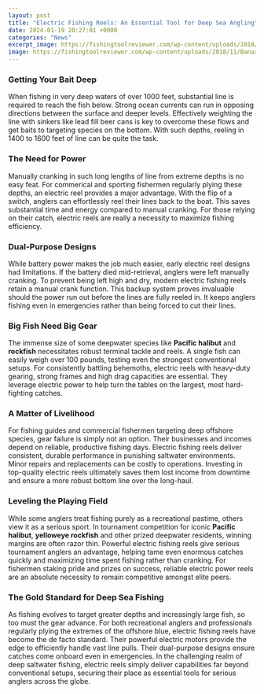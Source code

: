 ```yaml
---
layout: post
title: "Electric Fishing Reels: An Essential Tool for Deep Sea Angling"
date: 2024-01-19 20:27:01 +0000
categories: "News"
excerpt_image: https://fishingtoolreviewer.com/wp-content/uploads/2018/11/Banax-Kaigen-Electric-Reel.jpg
image: https://fishingtoolreviewer.com/wp-content/uploads/2018/11/Banax-Kaigen-Electric-Reel.jpg
---
```


### Getting Your Bait Deep
When fishing in very deep waters of over 1000 feet, substantial line is required to reach the fish below. Strong ocean currents can run in opposing directions between the surface and deeper levels. Effectively weighting the line with sinkers like lead fill beer cans is key to overcome these flows and get baits to targeting species on the bottom. With such depths, reeling in 1400 to 1600 feet of line can be quite the task.
### The Need for Power 
Manually cranking in such long lengths of line from extreme depths is no easy feat. For commerical and sporting fishermen regularly plying these depths, an electric reel provides a major advantage. With the flip of a switch, anglers can effortlessly reel their lines back to the boat. This saves substantial time and energy compared to manual cranking. For those relying on their catch, electric reels are really a necessity to maximize fishing efficiency. 
### Dual-Purpose Designs
While battery power makes the job much easier, early electric reel designs had limitations. If the battery died mid-retrieval, anglers were left manually cranking. To prevent being left high and dry, modern electric fishing reels retain a manual crank function. This backup system proves invaluable should the power run out before the lines are fully reeled in. It keeps anglers fishing even in emergencies rather than being forced to cut their lines.
### Big Fish Need Big Gear
The immense size of some deepwater species like **Pacific halibut** and **rockfish** necessitates robust terminal tackle and reels. A single fish can easily weigh over 100 pounds, testing even the strongest conventional setups. For consistently battling behemoths, electric reels with heavy-duty gearing, strong frames and high drag capacities are essential. They leverage electric power to help turn the tables on the largest, most hard-fighting catches.  
### A Matter of Livelihood
For fishing guides and commercial fishermen targeting deep offshore species, gear failure is simply not an option. Their businesses and incomes depend on reliable, productive fishing days. Electric fishing reels deliver consistent, durable performance in punishing saltwater environments. Minor repairs and replacements can be costly to operations. Investing in top-quality electric reels ultimately saves them lost income from downtime and ensure a more robust bottom line over the long-haul.
### Leveling the Playing Field  
While some anglers treat fishing purely as a recreational pastime, others view it as a serious sport. In tournament competition for iconic **Pacific halibut**, **yelloweye rockfish** and other prized deepwater residents, winning margins are often razor thin. Powerful electric fishing reels give serious tournament anglers an advantage, helping tame even enormous catches quickly and maximizing time spent fishing rather than cranking. For fishermen staking pride and prizes on success, reliable electric power reels are an absolute necessity to remain competitive amongst elite peers.
### The Gold Standard for Deep Sea Fishing
As fishing evolves to target greater depths and increasingly large fish, so too must the gear advance. For both recreational anglers and professionals regularly plying the extremes of the offshore blue, electric fishing reels have become the de facto standard. Their powerful electric motors provide the edge to efficiently handle vast line pulls. Their dual-purpose designs ensure catches come onboard even in emergencies. In the challenging realm of deep saltwater fishing, electric reels simply deliver capabilities far beyond conventional setups, securing their place as essential tools for serious anglers across the globe.